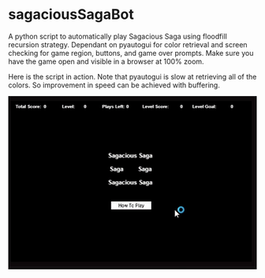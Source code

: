 # sagaciousSagaBot
A python script to automatically play Sagacious Saga using floodfill recursion strategy.
Dependant on pyautogui for color retrieval and screen checking for game region, buttons, and game over prompts.
Make sure you have the game open and visible in a browser at 100% zoom.

Here is the script in action. Note that pyautogui is slow at retrieving all of the colors. So improvement in speed can be achieved with buffering.

![](Example.gif)
